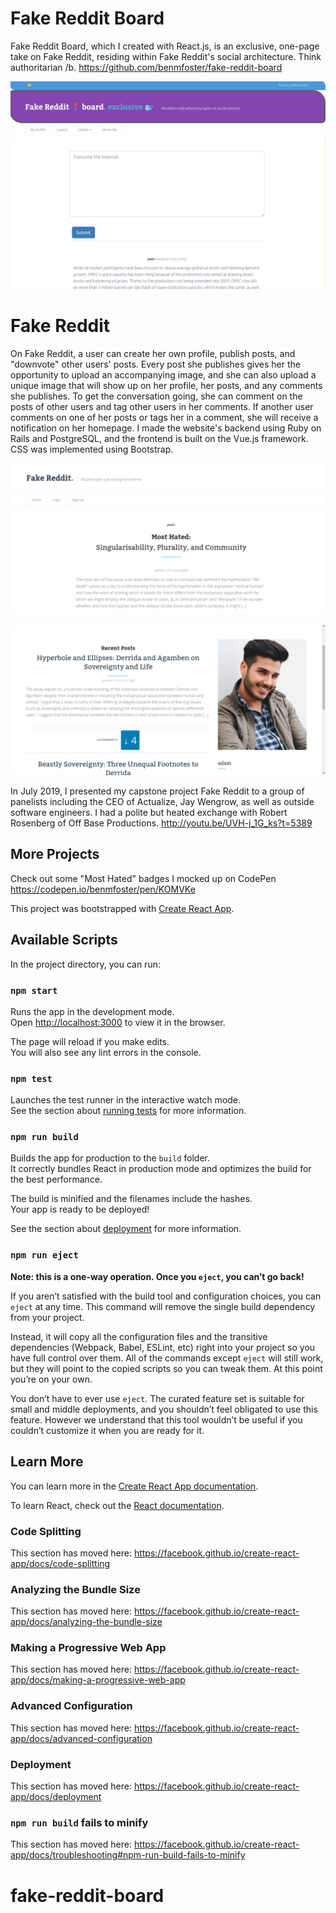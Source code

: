 # Fake Reddit Board

Fake Reddit Board, which I created with React.js, is an exclusive, one-page take on Fake Reddit, residing within Fake Reddit's social architecture. Think authoritarian /b. https://github.com/benmfoster/fake-reddit-board

![fake reddit board screenshot](https://github.com/benmfoster/fake_reddit/blob/master/app/assets/images/screenshot-lit-escarpment-59964.herokuapp.com-2019.08.05-15_09_14.png?raw=true "screenshot")

# Fake Reddit

On Fake Reddit, a user can create her own profile, publish posts, and "downvote" other users' posts. Every post she publishes gives her the opportunity to upload an accompanying image, and she can also upload a unique image that will show up on her profile, her posts, and any comments she publishes. To get the conversation going, she can comment on the posts of other users and tag other users in her comments. If another user comments on one of her posts or tags her in a comment, she will receive a notification on her homepage. I made the website's backend using Ruby on Rails and PostgreSQL, and the frontend is built on the Vue.js framework. CSS was implemented using Bootstrap.

![fake reddit screenshot](https://github.com/benmfoster/fake_reddit/blob/master/app/assets/images/Screenshot%20from%202019-07-23%2014-19-43.png?raw=true "screenshot")

![fake reddit screenshot](https://github.com/benmfoster/fake_reddit/blob/master/app/assets/images/Screenshot%20from%202019-07-23%2015-22-14.png?raw=true "screenshot")

In July 2019, I presented my capstone project Fake Reddit to a group of panelists including the CEO of Actualize, Jay Wengrow, as well as outside software engineers. I had a polite but heated exchange with Robert Rosenberg of Off Base Productions.
http://youtu.be/UVH-j_1G_ks?t=5389


## More Projects

Check out some "Most Hated" badges I mocked up on CodePen https://codepen.io/benmfoster/pen/KOMVKe


This project was bootstrapped with [Create React App](https://github.com/facebook/create-react-app).

## Available Scripts

In the project directory, you can run:

### `npm start`

Runs the app in the development mode.<br>
Open [http://localhost:3000](http://localhost:3000) to view it in the browser.

The page will reload if you make edits.<br>
You will also see any lint errors in the console.

### `npm test`

Launches the test runner in the interactive watch mode.<br>
See the section about [running tests](https://facebook.github.io/create-react-app/docs/running-tests) for more information.

### `npm run build`

Builds the app for production to the `build` folder.<br>
It correctly bundles React in production mode and optimizes the build for the best performance.

The build is minified and the filenames include the hashes.<br>
Your app is ready to be deployed!

See the section about [deployment](https://facebook.github.io/create-react-app/docs/deployment) for more information.

### `npm run eject`

**Note: this is a one-way operation. Once you `eject`, you can’t go back!**

If you aren’t satisfied with the build tool and configuration choices, you can `eject` at any time. This command will remove the single build dependency from your project.

Instead, it will copy all the configuration files and the transitive dependencies (Webpack, Babel, ESLint, etc) right into your project so you have full control over them. All of the commands except `eject` will still work, but they will point to the copied scripts so you can tweak them. At this point you’re on your own.

You don’t have to ever use `eject`. The curated feature set is suitable for small and middle deployments, and you shouldn’t feel obligated to use this feature. However we understand that this tool wouldn’t be useful if you couldn’t customize it when you are ready for it.

## Learn More

You can learn more in the [Create React App documentation](https://facebook.github.io/create-react-app/docs/getting-started).

To learn React, check out the [React documentation](https://reactjs.org/).

### Code Splitting

This section has moved here: https://facebook.github.io/create-react-app/docs/code-splitting

### Analyzing the Bundle Size

This section has moved here: https://facebook.github.io/create-react-app/docs/analyzing-the-bundle-size

### Making a Progressive Web App

This section has moved here: https://facebook.github.io/create-react-app/docs/making-a-progressive-web-app

### Advanced Configuration

This section has moved here: https://facebook.github.io/create-react-app/docs/advanced-configuration

### Deployment

This section has moved here: https://facebook.github.io/create-react-app/docs/deployment

### `npm run build` fails to minify

This section has moved here: https://facebook.github.io/create-react-app/docs/troubleshooting#npm-run-build-fails-to-minify
# fake-reddit-board

